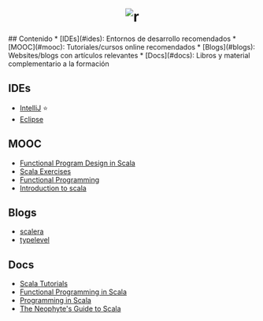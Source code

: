 <h1 align="center">
	<img src="https://turreta.com/wp-content/uploads/2016/02/scala-logo-202x175.jpeg" alt="r">
	<br>
</h1>
## Contenido
* [IDEs](#ides): Entornos de desarrollo recomendados
* [MOOC](#mooc): Tutoriales/cursos online recomendados
* [Blogs](#blogs): Websites/blogs con artículos relevantes
* [Docs](#docs): Libros y material complementario a la formación

## IDEs
- [IntelliJ](https://www.jetbrains.com/idea/) :star:
- [Eclipse](http://scala-ide.org/)

## MOOC
- [Functional Program Design in Scala](https://www.coursera.org/learn/progfun1)
- [Scala Exercises](https://www.scala-exercises.org/std_lib/asserts)
- [Functional Programming](https://www.scala-exercises.org/fp_in_scala/getting_started_with_functional_programming)
- [Introduction to scala](https://bigdatauniversity.com/courses/introduction-to-scala/)

## Blogs
- [scalera](https://scalerablog.wordpress.com)
- [typelevel](http://typelevel.org/blog)

## Docs
- [Scala Tutorials](http://docs.scala-lang.org/tutorials/)
- [Functional Programming in Scala](https://www.amazon.es/Functional-Programming-Scala-Paul-Chiusano/dp/1617290653)
- [Programming in Scala](https://www.amazon.com/Programming-Scala-Updated-2-12/dp/0981531687/ref=sr_1_1?s=books&ie=UTF8&qid=1481551513&sr=1-1)
- [The Neophyte's Guide to Scala](http://danielwestheide.com/scala/neophytes.html)
